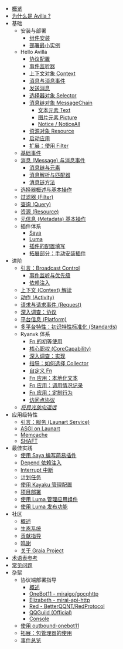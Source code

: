 - [概览](index.md)
- [为什么是 Avilla ?](why-avilla.md)
- 基础
    - 安装与部署
        - [组件安装](basic/installation/index.md)
        - [部署最小实例](basic/installation/minimum.md)
    - Hello Avilla
        - [协议配置](basic/hello-avilla/protocol-config.md)
        - [事件监听器](basic/hello-avilla/listen.md)
        - [上下文对象 Context](basic/hello-avilla/context-basic.md)
        - [消息与消息事件](basic/hello-avilla/message-and-event.md)
        - [发送消息](basic/hello-avilla/message-send.md)
        - [选择器对象 Selector](basic/hello-avilla/selector-basic.md)
        - [消息链对象 MessageChain](basic/hello-avilla/mesasge-chain.md)
            - [文本元素 Text](basic/hello-avilla/element-text.md)
            - [图片元素 Picture](basic/hello-avilla/element-picture.md)
            - [Notice / NoticeAll](basic/hello-avilla/element-notice.md)
        - [资源对象 Resource](basic/hello-avilla/resource-basic.md)
        - [启动应用](basic/hello-avilla/launch-app.md)
        - [扩展：使用 Filter](basic/hello-avilla/filter-basic.md)
    - [基础事件](basic/event-basic.md)
    - [消息 (Message) 与消息事件](basic/message/struct-and-event.md)
        - [消息链与元素](basic/message/chain-and-element.md)
        - [消息解析与匹配器](basic/message/matcher.md)
        - [消息链方法](basic/message/methods.md)
    - [选择器概述与基本操作](basic/selector-further.md)
    - [过滤器 (Filter)](basic/filter.md)
    - [查询 (Query)](basic/query.md)
    - [资源 (Resource)](basic/resource.md)
    - [元信息 (Metadata) 基本操作](basic/metadata-basic.md)
    - 插件体系
        - [Saya](basic/modular/saya.md)
        - [Luma](basic/modular/luma.md)
        - [插件的配置填写](basic/modular/configuration.md)
        - [拓展部分：手动安装插件](basic/modular/ex-manually-install.md)
- 进阶
    - [引言：Broadcast Control](advance/intro-bcc.md)
        - [事件监听与优先级](advance/event-listen-priority.md)
        - [依赖注入](advance/depend-intro.md)
    - [上下文 (Context) 解读](advance/context-detail.md)
    - [动作 (Activity)](advance/activity.md)
    - [请求与请求事件 (Request)](advance/request-and-event.md)
    - [深入调查：协议](advance/protocol-account.md)
    - [平台信息 (Platform)](advance/platform.md)
    - [多平台特性：初识特性标准化 (Standards)](advance/standards-intro.md)
    - Ryanvk 体系
        - [Fn 的初等使用](advance/ryanvk/fn-basic.md)
        - [核心职权 (CoreCapability)](advance/ryanvk/core-capability.md)
        - [深入调查：实现](advance/ryanvk/isolate-perform-access.md)
        - [指导：如何选择 Collector](advance/ryanvk/howto-choice-collector.md)
        - [自定义 Fn](advance/ryanvk/fn-further.md)
        - [Fn 应用：本地化文本](advance/ryanvk/fn-app-locale.md)
        - [Fn 应用：调用情况记录](advance/ryanvk/fn-app-statistics.md)
        - [Fn 应用：定制行为](advance/ryanvk/fn-app-custom.md)
        - [访问点协议](advance/ryanvk/access-protocol.md)
    - [*将目光放向遥远*](advance/farther-and-farther.md)
- 应用级特性
    - [引言：服务 (Launart Service)](app-features/launart-intro.md)
    - [ASGI on Launart](app-features/asgi-guide.md)
    - [Memcache](app-features/memcache.md)
    - [SHAFT](app-features/SHAFT.md)
- 最佳实践
    - [使用 Saya 编写简易插件](best-practice/saya-modular.md)
    - [Depend 依赖注入](best-practice/depend.md)
    - [Interrupt 中断](best-practice/interrupt.md)
    - [计划任务](best-practice/scheduler.md)
    - [使用 Kayaku 管理配置](best-practice/kayaku-config.md)
    - [项目部署](best-practice/deploy.md)
    - [使用 Luma 管理应用组件](best-practice/luma-manage.md)
    - [使用 Luma 发布功能](best-practice/luma-publish.md)
- 社区
    - [概述](community/index.md)
    - [生态系统](community/ecosystem.md)
    - [贡献指导](community/contribution.md)
    - [鸣谢](community/thanks.md)
    - [关于 Graia Project](community/about-graia.md)
- [术语表参考](glossary.md)
- [常见问题](faq.md)
- 杂絮
    - 协议端部署指导
        - [概述](other/deploy-protocols/index.md)
        - [OneBot11 - miraigo/gocqhttp](other/deploy-protocols/miraigo.md)
        - [Elizabeth - mirai-api-http](other/deploy-protocols/mah.md)
        - [Red - BetterQQNT/RedProtocol](other/deploy-protocols/red.md)
        - [QQGuild (Official)](other/deploy-protocols/qqguild-official.md)
        - [Console](other/deploy-protocols/console.md)
    - [使用 outbound-onebot11](other/outbound-onebot11.md)
    - [拓展：包管理器的使用](other/package-manager.md)
    - [事件总览](other/events.md)